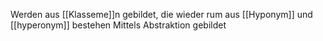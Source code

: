 Werden aus [[Klasseme]]n gebildet, die wieder rum aus [[Hyponym]] und [[hyperonym]]  bestehen
Mittels Abstraktion gebildet
